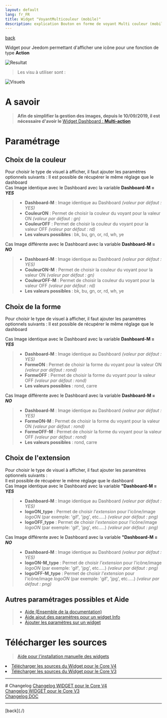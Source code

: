 ```yaml
---
layout: default
lang: fr_FR
title: Widget "VoyantMulticouleur (mobile)"
description: explication Bouton en forme de voyant Multi couleur (mobile)
---
```


[back](./)

Widget pour Jeedom permettant d'afficher une icône pour une fonction de type <b>Action</b>

<p><img src="../{{site.img}}/exemple/m/voyant_multicouleur.png" alt="Resultat" /></p>
<blockquote>
Les visu à utiliser sont :
</blockquote>

<p><img src="../{{site.img}}/visuel/voyant.png" alt="Visuels" /></p>

# A savoir

> <b>Afin de simplifier la gestion des images, depuis le 10/09/2019, il est nécessaire d'avoir le </b><a href="WIDGET_d_Multi_action_Defaut">Widget Dashboard : <b>Multi-action</b></a>

# Paramétrage

## Choix de la couleur

Pour choisir le type de visuel à afficher, il faut ajouter les paramètres optionnels suivants :
Il est possible de récupérer le même réglage que le dashboard <br/>
Cas Image identique avec le Dashboard avec la variable <b>Dashboard-M = <i>YES</i></b>

<blockquote>
    <ul>
        <li><b>Dashboard-M</b> : Image identique au Dashboard <i> (valeur par défaut : YES)</i></li>
        <li><b>CouleurON</b> : Permet de choisir la couleur du voyant pour la valeur ON <i>(valeur par défaut : gn)</i></li>
        <li><b>CouleurOFF</b> : Permet de choisir la couleur du voyant pour la valeur OFF <i>(valeur par défaut : rd)</i></li>
        <li><b>Les valeurs possibles </b> : bk, bu, gn, or, rd, wh, ye</li>
        </ul>
</blockquote>

Cas Image différente avec le Dashboard avec la variable <b>Dashboard-M = <i>NO</i></b>

<blockquote>
    <ul>
        <li><b>Dashboard-M</b> : Image identique au Dashboard <i> (valeur par défaut : YES)</i></li>
        <li><b>CouleurON-M</b> : Permet de choisir la couleur du voyant pour la valeur ON <i>(valeur par défaut : gn)</i></li>
        <li><b>CouleurOFF-M</b> : Permet de choisir la couleur du voyant pour la valeur OFF <i>(valeur par défaut : rd)</i></li>
        <li><b>Les valeurs possibles </b> : bk, bu, gn, or, rd, wh, ye</li>
    </ul>
</blockquote>

## Choix de la forme

Pour choisir le type de visuel à afficher, il faut ajouter les paramètres optionnels suivants :
Il est possible de récupérer le même réglage que le dashboard

Cas Image identique avec le Dashboard avec la variable <b>Dashboard-M = <i>YES</i></b>

<blockquote>
    <ul>
        <li><b>Dashboard-M</b> : Image identique au Dashboard <i> (valeur par défaut : YES)</i></li>
        <li><b>FormeON</b> : Permet de choisir la forme du voyant pour la valeur ON <i>(valeur par défaut : rond)</i></li>
        <li><b>FormeOFF</b> : Permet de choisir la forme du voyant pour la valeur OFF <i>(valeur par défaut : rond)</i></li>
        <li><b>Les valeurs possibles</b> : rond, carre</li>
    </ul>
</blockquote>

Cas Image différente avec le Dashboard avec la variable <b>Dashboard-M = <i>NO</i></b>

<blockquote>
    <ul>
        <li><b>Dashboard-M</b> : Image identique au Dashboard <i> (valeur par défaut : YES)</i></li>
        <li><b>FormeON-M</b> : Permet de choisir la forme du voyant pour la valeur ON <i>(valeur par défaut : rond)</i></li>
        <li><b>FormeOFF-M</b> : Permet de choisir la forme du voyant pour la valeur OFF <i>(valeur par défaut : rond)</i></li>
        <li><b>Les valeurs possibles</b> : rond, carre</li>
    </ul>
</blockquote>

## Choix de l'extension

Pour choisir le type de visuel à afficher, il faut ajouter les paramètres optionnels suivants :<br/>
Il est possible de récupérer le même réglage que le dashboard<br/>
Cas Image identique avec le Dashboard avec la variable <b>"Dashboard-M = <i>YES</i></b>

<blockquote>
    <ul>
        <li><b>Dashboard-M</b> : Image identique au Dashboard <i> (valeur par défaut : YES)</i></li>
        <li><b>logoON_type</b> : Permet de choisir <i>l'extension</i> pour l'icône/image <i>logoON</i> (par exemple: 'gif', 'jpg', etc.....)<i> (valeur par défaut : png)</i></li>
        <li><b>logoOFF_type</b> : Permet de choisir <i>l'extension</i> pour l'icône/image <i>logoON</i> (par exemple: 'gif', 'jpg', etc.....)<i> (valeur par défaut : png)</i></li>
    </ul>
</blockquote>

Cas Image différente avec le Dashboard avec la variable <b>"Dashboard-M = <i>NO</i></b>

<blockquote>
    <ul>
        <li><b>Dashboard-M</b> : Image identique au Dashboard <i> (valeur par défaut : YES)</i></li>
        <li><b>logoON-M_type</b> : Permet de choisir <i>l'extension</i> pour l'icône/image <i>logoON</i> (par exemple: 'gif', 'jpg', etc.....)<i> (valeur par défaut : png)</i></li>
        <li><b>logoOFF-M_type</b> : Permet de choisir <i>l'extension</i> pour l'icône/image <i>logoON</i> (par exemple: 'gif', 'jpg', etc.....)<i> (valeur par défaut : png)</i></li>
    </ul>
</blockquote>

## Autres paramétrages possibles et Aide

<blockquote>
    <ul>
        <li><a href="{{site.baseurl}}/{{site.help}}/{{page.lang}}/">Aide (Ensemble de la documentation)</a></li>
        <li><a href="{{site.baseurl}}/{{site.help}}/{{page.lang}}/config_info">Aide ajout des paramètres pour un widget Info</a></li>
        <li><a href="{{site.baseurl}}/{{site.help}}/{{page.lang}}/para">Ajouter les paramètres sur un widget</a></li>
    </ul>
</blockquote>

# Télécharger les sources

> <a href="{{site.baseurl}}/{{site.help}}/{{page.lang}}/install_manu">Aide pour l'installation manuelle des widgets</a>
> <br/>

<li><a href="https://github.com/JEALG/JEEDOM-VoyantMulticouleur--mobile/tree/masterv4">Télécharger les sources du Widget pour le Core V4</a></li>
<li><a href="https://github.com/JEALG/JEEDOM-VoyantMulticouleur--mobile/tree/master">Télécharger les sources du Widget pour le Core V3</a></li>

<hr />
# Changelog
<a href="https://github.com/JEALG/JEEDOM-VoyantMulticouleur--mobile/commits/masterv4">Changelog WIDGET pour le Core V4</a><br/>
<a href="https://github.com/JEALG/JEEDOM-VoyantMulticouleur--mobile/commits/master">Changelog WIDGET pour le Core V3</a><br/>
<a href="https://github.com/JEALG/JEEDOM-Widget_JAG-doc/commits/master">Changelog DOC</a>

<hr />
[back](./)
